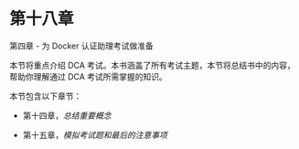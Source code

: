 # 第十八章

第四章 - 为 Docker 认证助理考试做准备

本节将重点介绍 DCA 考试。本书涵盖了所有考试主题，本节将总结书中的内容，帮助你理解通过 DCA 考试所需掌握的知识。

本节包含以下章节：

+   第十四章，*总结重要概念*

+   第十五章，*模拟考试题和最后的注意事项*
